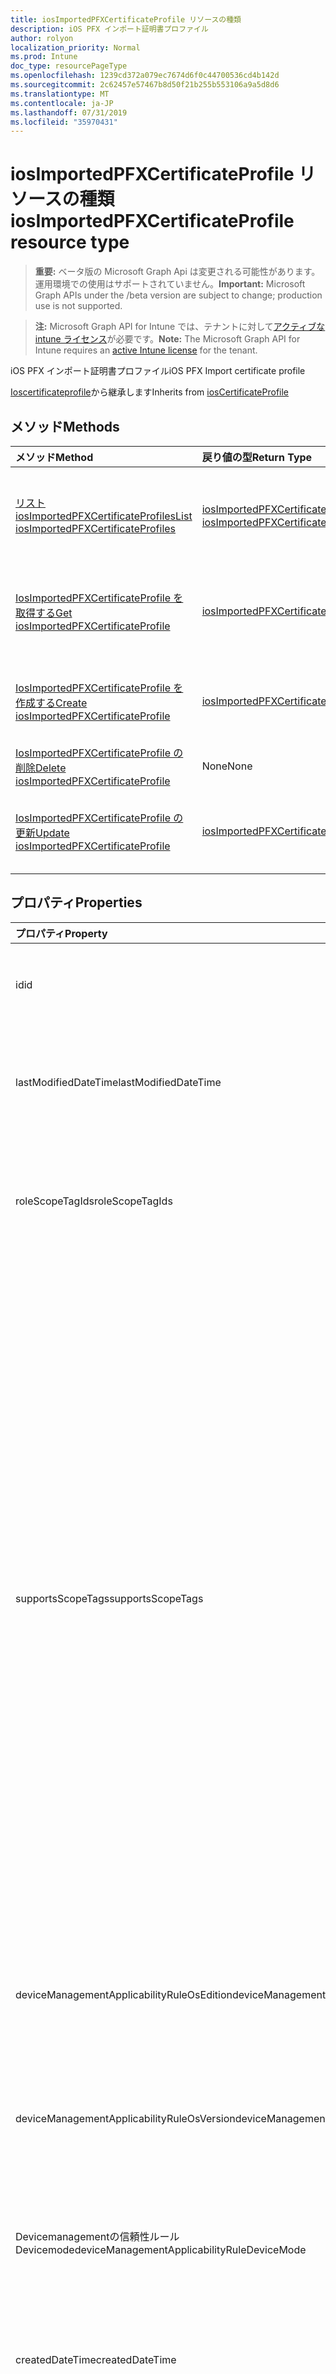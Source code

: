 ```yaml
---
title: iosImportedPFXCertificateProfile リソースの種類
description: iOS PFX インポート証明書プロファイル
author: rolyon
localization_priority: Normal
ms.prod: Intune
doc_type: resourcePageType
ms.openlocfilehash: 1239cd372a079ec7674d6f0c44700536cd4b142d
ms.sourcegitcommit: 2c62457e57467b8d50f21b255b553106a9a5d8d6
ms.translationtype: MT
ms.contentlocale: ja-JP
ms.lasthandoff: 07/31/2019
ms.locfileid: "35970431"
---
```

# <a name="iosimportedpfxcertificateprofile-resource-type"></a><span data-ttu-id="3ccab-103">iosImportedPFXCertificateProfile リソースの種類</span><span class="sxs-lookup"><span data-stu-id="3ccab-103">iosImportedPFXCertificateProfile resource type</span></span>

> <span data-ttu-id="3ccab-104">**重要:** ベータ版の Microsoft Graph Api は変更される可能性があります。運用環境での使用はサポートされていません。</span><span class="sxs-lookup"><span data-stu-id="3ccab-104">**Important:** Microsoft Graph APIs under the /beta version are subject to change; production use is not supported.</span></span>

> <span data-ttu-id="3ccab-105">**注:** Microsoft Graph API for Intune では、テナントに対して[アクティブな intune ライセンス](https://go.microsoft.com/fwlink/?linkid=839381)が必要です。</span><span class="sxs-lookup"><span data-stu-id="3ccab-105">**Note:** The Microsoft Graph API for Intune requires an [active Intune license](https://go.microsoft.com/fwlink/?linkid=839381) for the tenant.</span></span>

<span data-ttu-id="3ccab-106">iOS PFX インポート証明書プロファイル</span><span class="sxs-lookup"><span data-stu-id="3ccab-106">iOS PFX Import certificate profile</span></span>


<span data-ttu-id="3ccab-107">[Ioscertificateprofile](../resources/intune-deviceconfig-ioscertificateprofile.md)から継承します</span><span class="sxs-lookup"><span data-stu-id="3ccab-107">Inherits from [iosCertificateProfile](../resources/intune-deviceconfig-ioscertificateprofile.md)</span></span>

## <a name="methods"></a><span data-ttu-id="3ccab-108">メソッド</span><span class="sxs-lookup"><span data-stu-id="3ccab-108">Methods</span></span>
|<span data-ttu-id="3ccab-109">メソッド</span><span class="sxs-lookup"><span data-stu-id="3ccab-109">Method</span></span>|<span data-ttu-id="3ccab-110">戻り値の型</span><span class="sxs-lookup"><span data-stu-id="3ccab-110">Return Type</span></span>|<span data-ttu-id="3ccab-111">説明</span><span class="sxs-lookup"><span data-stu-id="3ccab-111">Description</span></span>|
|:---|:---|:---|
|[<span data-ttu-id="3ccab-112">リスト iosImportedPFXCertificateProfiles</span><span class="sxs-lookup"><span data-stu-id="3ccab-112">List iosImportedPFXCertificateProfiles</span></span>](../api/intune-deviceconfig-iosimportedpfxcertificateprofile-list.md)|<span data-ttu-id="3ccab-113">[iosImportedPFXCertificateProfile](../resources/intune-deviceconfig-iosimportedpfxcertificateprofile.md)コレクション</span><span class="sxs-lookup"><span data-stu-id="3ccab-113">[iosImportedPFXCertificateProfile](../resources/intune-deviceconfig-iosimportedpfxcertificateprofile.md) collection</span></span>|<span data-ttu-id="3ccab-114">[IosImportedPFXCertificateProfile](../resources/intune-deviceconfig-iosimportedpfxcertificateprofile.md)オブジェクトのプロパティとリレーションシップをリストします。</span><span class="sxs-lookup"><span data-stu-id="3ccab-114">List properties and relationships of the [iosImportedPFXCertificateProfile](../resources/intune-deviceconfig-iosimportedpfxcertificateprofile.md) objects.</span></span>|
|[<span data-ttu-id="3ccab-115">IosImportedPFXCertificateProfile を取得する</span><span class="sxs-lookup"><span data-stu-id="3ccab-115">Get iosImportedPFXCertificateProfile</span></span>](../api/intune-deviceconfig-iosimportedpfxcertificateprofile-get.md)|[<span data-ttu-id="3ccab-116">iosImportedPFXCertificateProfile</span><span class="sxs-lookup"><span data-stu-id="3ccab-116">iosImportedPFXCertificateProfile</span></span>](../resources/intune-deviceconfig-iosimportedpfxcertificateprofile.md)|<span data-ttu-id="3ccab-117">[IosImportedPFXCertificateProfile](../resources/intune-deviceconfig-iosimportedpfxcertificateprofile.md)オブジェクトのプロパティとリレーションシップを読み取ります。</span><span class="sxs-lookup"><span data-stu-id="3ccab-117">Read properties and relationships of the [iosImportedPFXCertificateProfile](../resources/intune-deviceconfig-iosimportedpfxcertificateprofile.md) object.</span></span>|
|[<span data-ttu-id="3ccab-118">IosImportedPFXCertificateProfile を作成する</span><span class="sxs-lookup"><span data-stu-id="3ccab-118">Create iosImportedPFXCertificateProfile</span></span>](../api/intune-deviceconfig-iosimportedpfxcertificateprofile-create.md)|[<span data-ttu-id="3ccab-119">iosImportedPFXCertificateProfile</span><span class="sxs-lookup"><span data-stu-id="3ccab-119">iosImportedPFXCertificateProfile</span></span>](../resources/intune-deviceconfig-iosimportedpfxcertificateprofile.md)|<span data-ttu-id="3ccab-120">新しい[iosImportedPFXCertificateProfile](../resources/intune-deviceconfig-iosimportedpfxcertificateprofile.md)オブジェクトを作成します。</span><span class="sxs-lookup"><span data-stu-id="3ccab-120">Create a new [iosImportedPFXCertificateProfile](../resources/intune-deviceconfig-iosimportedpfxcertificateprofile.md) object.</span></span>|
|[<span data-ttu-id="3ccab-121">IosImportedPFXCertificateProfile の削除</span><span class="sxs-lookup"><span data-stu-id="3ccab-121">Delete iosImportedPFXCertificateProfile</span></span>](../api/intune-deviceconfig-iosimportedpfxcertificateprofile-delete.md)|<span data-ttu-id="3ccab-122">None</span><span class="sxs-lookup"><span data-stu-id="3ccab-122">None</span></span>|<span data-ttu-id="3ccab-123">[IosImportedPFXCertificateProfile](../resources/intune-deviceconfig-iosimportedpfxcertificateprofile.md)を削除します。</span><span class="sxs-lookup"><span data-stu-id="3ccab-123">Deletes a [iosImportedPFXCertificateProfile](../resources/intune-deviceconfig-iosimportedpfxcertificateprofile.md).</span></span>|
|[<span data-ttu-id="3ccab-124">IosImportedPFXCertificateProfile の更新</span><span class="sxs-lookup"><span data-stu-id="3ccab-124">Update iosImportedPFXCertificateProfile</span></span>](../api/intune-deviceconfig-iosimportedpfxcertificateprofile-update.md)|[<span data-ttu-id="3ccab-125">iosImportedPFXCertificateProfile</span><span class="sxs-lookup"><span data-stu-id="3ccab-125">iosImportedPFXCertificateProfile</span></span>](../resources/intune-deviceconfig-iosimportedpfxcertificateprofile.md)|<span data-ttu-id="3ccab-126">[IosImportedPFXCertificateProfile](../resources/intune-deviceconfig-iosimportedpfxcertificateprofile.md)オブジェクトのプロパティを更新します。</span><span class="sxs-lookup"><span data-stu-id="3ccab-126">Update the properties of a [iosImportedPFXCertificateProfile](../resources/intune-deviceconfig-iosimportedpfxcertificateprofile.md) object.</span></span>|

## <a name="properties"></a><span data-ttu-id="3ccab-127">プロパティ</span><span class="sxs-lookup"><span data-stu-id="3ccab-127">Properties</span></span>
|<span data-ttu-id="3ccab-128">プロパティ</span><span class="sxs-lookup"><span data-stu-id="3ccab-128">Property</span></span>|<span data-ttu-id="3ccab-129">型</span><span class="sxs-lookup"><span data-stu-id="3ccab-129">Type</span></span>|<span data-ttu-id="3ccab-130">説明</span><span class="sxs-lookup"><span data-stu-id="3ccab-130">Description</span></span>|
|:---|:---|:---|
|<span data-ttu-id="3ccab-131">id</span><span class="sxs-lookup"><span data-stu-id="3ccab-131">id</span></span>|<span data-ttu-id="3ccab-132">文字列</span><span class="sxs-lookup"><span data-stu-id="3ccab-132">String</span></span>|<span data-ttu-id="3ccab-133">エンティティのキー。</span><span class="sxs-lookup"><span data-stu-id="3ccab-133">Key of the entity.</span></span> <span data-ttu-id="3ccab-134">[deviceConfiguration](../resources/intune-deviceconfig-deviceconfiguration.md) から継承します</span><span class="sxs-lookup"><span data-stu-id="3ccab-134">Inherited from [deviceConfiguration](../resources/intune-deviceconfig-deviceconfiguration.md)</span></span>|
|<span data-ttu-id="3ccab-135">lastModifiedDateTime</span><span class="sxs-lookup"><span data-stu-id="3ccab-135">lastModifiedDateTime</span></span>|<span data-ttu-id="3ccab-136">DateTimeOffset</span><span class="sxs-lookup"><span data-stu-id="3ccab-136">DateTimeOffset</span></span>|<span data-ttu-id="3ccab-137">オブジェクトの最終更新の DateTime。</span><span class="sxs-lookup"><span data-stu-id="3ccab-137">DateTime the object was last modified.</span></span> <span data-ttu-id="3ccab-138">[deviceConfiguration](../resources/intune-deviceconfig-deviceconfiguration.md) から継承します</span><span class="sxs-lookup"><span data-stu-id="3ccab-138">Inherited from [deviceConfiguration](../resources/intune-deviceconfig-deviceconfiguration.md)</span></span>|
|<span data-ttu-id="3ccab-139">roleScopeTagIds</span><span class="sxs-lookup"><span data-stu-id="3ccab-139">roleScopeTagIds</span></span>|<span data-ttu-id="3ccab-140">文字列コレクション</span><span class="sxs-lookup"><span data-stu-id="3ccab-140">String collection</span></span>|<span data-ttu-id="3ccab-141">このエンティティインスタンスの範囲タグのリスト。</span><span class="sxs-lookup"><span data-stu-id="3ccab-141">List of Scope Tags for this Entity instance.</span></span> <span data-ttu-id="3ccab-142">[deviceConfiguration](../resources/intune-deviceconfig-deviceconfiguration.md) から継承します</span><span class="sxs-lookup"><span data-stu-id="3ccab-142">Inherited from [deviceConfiguration](../resources/intune-deviceconfig-deviceconfiguration.md)</span></span>|
|<span data-ttu-id="3ccab-143">supportsScopeTags</span><span class="sxs-lookup"><span data-stu-id="3ccab-143">supportsScopeTags</span></span>|<span data-ttu-id="3ccab-144">Boolean</span><span class="sxs-lookup"><span data-stu-id="3ccab-144">Boolean</span></span>|<span data-ttu-id="3ccab-145">基になるデバイス構成がスコープタグの割り当てをサポートしているかどうかを示します。</span><span class="sxs-lookup"><span data-stu-id="3ccab-145">Indicates whether or not the underlying Device Configuration supports the assignment of scope tags.</span></span> <span data-ttu-id="3ccab-146">この値が false である場合、ScopeTags プロパティへの割り当ては許可されません。エンティティは、スコープを持つユーザーには表示されません。</span><span class="sxs-lookup"><span data-stu-id="3ccab-146">Assigning to the ScopeTags property is not allowed when this value is false and entities will not be visible to scoped users.</span></span> <span data-ttu-id="3ccab-147">これは Silverlight で作成された従来のポリシーに対して実行され、Azure ポータルでポリシーを削除して再作成することによって解決できます。</span><span class="sxs-lookup"><span data-stu-id="3ccab-147">This occurs for Legacy policies created in Silverlight and can be resolved by deleting and recreating the policy in the Azure Portal.</span></span> <span data-ttu-id="3ccab-148">このプロパティに値を設定するには、 SetExtrusionDirection メソッドを適用します。</span><span class="sxs-lookup"><span data-stu-id="3ccab-148">This property is read-only.</span></span> <span data-ttu-id="3ccab-149">[deviceConfiguration](../resources/intune-deviceconfig-deviceconfiguration.md) から継承します</span><span class="sxs-lookup"><span data-stu-id="3ccab-149">Inherited from [deviceConfiguration](../resources/intune-deviceconfig-deviceconfiguration.md)</span></span>|
|<span data-ttu-id="3ccab-150">deviceManagementApplicabilityRuleOsEdition</span><span class="sxs-lookup"><span data-stu-id="3ccab-150">deviceManagementApplicabilityRuleOsEdition</span></span>|[<span data-ttu-id="3ccab-151">deviceManagementApplicabilityRuleOsEdition</span><span class="sxs-lookup"><span data-stu-id="3ccab-151">deviceManagementApplicabilityRuleOsEdition</span></span>](../resources/intune-deviceconfig-devicemanagementapplicabilityruleosedition.md)|<span data-ttu-id="3ccab-152">このポリシーの OS エディションの適用。</span><span class="sxs-lookup"><span data-stu-id="3ccab-152">The OS edition applicability for this Policy.</span></span> <span data-ttu-id="3ccab-153">[deviceConfiguration](../resources/intune-deviceconfig-deviceconfiguration.md) から継承します</span><span class="sxs-lookup"><span data-stu-id="3ccab-153">Inherited from [deviceConfiguration](../resources/intune-deviceconfig-deviceconfiguration.md)</span></span>|
|<span data-ttu-id="3ccab-154">deviceManagementApplicabilityRuleOsVersion</span><span class="sxs-lookup"><span data-stu-id="3ccab-154">deviceManagementApplicabilityRuleOsVersion</span></span>|[<span data-ttu-id="3ccab-155">deviceManagementApplicabilityRuleOsVersion</span><span class="sxs-lookup"><span data-stu-id="3ccab-155">deviceManagementApplicabilityRuleOsVersion</span></span>](../resources/intune-deviceconfig-devicemanagementapplicabilityruleosversion.md)|<span data-ttu-id="3ccab-156">このポリシーの OS バージョン適用ルール。</span><span class="sxs-lookup"><span data-stu-id="3ccab-156">The OS version applicability rule for this Policy.</span></span> <span data-ttu-id="3ccab-157">[deviceConfiguration](../resources/intune-deviceconfig-deviceconfiguration.md) から継承します</span><span class="sxs-lookup"><span data-stu-id="3ccab-157">Inherited from [deviceConfiguration](../resources/intune-deviceconfig-deviceconfiguration.md)</span></span>|
|<span data-ttu-id="3ccab-158">Devicemanagementの信頼性ルール Devicemode</span><span class="sxs-lookup"><span data-stu-id="3ccab-158">deviceManagementApplicabilityRuleDeviceMode</span></span>|[<span data-ttu-id="3ccab-159">Devicemanagementの信頼性ルール Devicemode</span><span class="sxs-lookup"><span data-stu-id="3ccab-159">deviceManagementApplicabilityRuleDeviceMode</span></span>](../resources/intune-deviceconfig-devicemanagementapplicabilityruledevicemode.md)|<span data-ttu-id="3ccab-160">このポリシーのデバイスモード適用ルール。</span><span class="sxs-lookup"><span data-stu-id="3ccab-160">The device mode applicability rule for this Policy.</span></span> <span data-ttu-id="3ccab-161">[deviceConfiguration](../resources/intune-deviceconfig-deviceconfiguration.md) から継承します</span><span class="sxs-lookup"><span data-stu-id="3ccab-161">Inherited from [deviceConfiguration](../resources/intune-deviceconfig-deviceconfiguration.md)</span></span>|
|<span data-ttu-id="3ccab-162">createdDateTime</span><span class="sxs-lookup"><span data-stu-id="3ccab-162">createdDateTime</span></span>|<span data-ttu-id="3ccab-163">DateTimeOffset</span><span class="sxs-lookup"><span data-stu-id="3ccab-163">DateTimeOffset</span></span>|<span data-ttu-id="3ccab-164">オブジェクトが作成された DateTime。</span><span class="sxs-lookup"><span data-stu-id="3ccab-164">DateTime the object was created.</span></span> <span data-ttu-id="3ccab-165">[deviceConfiguration](../resources/intune-deviceconfig-deviceconfiguration.md) から継承します</span><span class="sxs-lookup"><span data-stu-id="3ccab-165">Inherited from [deviceConfiguration](../resources/intune-deviceconfig-deviceconfiguration.md)</span></span>|
|<span data-ttu-id="3ccab-166">description</span><span class="sxs-lookup"><span data-stu-id="3ccab-166">description</span></span>|<span data-ttu-id="3ccab-167">String</span><span class="sxs-lookup"><span data-stu-id="3ccab-167">String</span></span>|<span data-ttu-id="3ccab-168">管理者が指定した、デバイス構成についての説明。</span><span class="sxs-lookup"><span data-stu-id="3ccab-168">Admin provided description of the Device Configuration.</span></span> <span data-ttu-id="3ccab-169">[deviceConfiguration](../resources/intune-deviceconfig-deviceconfiguration.md) から継承します</span><span class="sxs-lookup"><span data-stu-id="3ccab-169">Inherited from [deviceConfiguration](../resources/intune-deviceconfig-deviceconfiguration.md)</span></span>|
|<span data-ttu-id="3ccab-170">displayName</span><span class="sxs-lookup"><span data-stu-id="3ccab-170">displayName</span></span>|<span data-ttu-id="3ccab-171">String</span><span class="sxs-lookup"><span data-stu-id="3ccab-171">String</span></span>|<span data-ttu-id="3ccab-172">管理者が指定した、デバイス構成の名前。</span><span class="sxs-lookup"><span data-stu-id="3ccab-172">Admin provided name of the device configuration.</span></span> <span data-ttu-id="3ccab-173">[deviceConfiguration](../resources/intune-deviceconfig-deviceconfiguration.md) から継承します</span><span class="sxs-lookup"><span data-stu-id="3ccab-173">Inherited from [deviceConfiguration](../resources/intune-deviceconfig-deviceconfiguration.md)</span></span>|
|<span data-ttu-id="3ccab-174">version</span><span class="sxs-lookup"><span data-stu-id="3ccab-174">version</span></span>|<span data-ttu-id="3ccab-175">Int32</span><span class="sxs-lookup"><span data-stu-id="3ccab-175">Int32</span></span>|<span data-ttu-id="3ccab-176">デバイス構成のバージョン。</span><span class="sxs-lookup"><span data-stu-id="3ccab-176">Version of the device configuration.</span></span> <span data-ttu-id="3ccab-177">[deviceConfiguration](../resources/intune-deviceconfig-deviceconfiguration.md) から継承します</span><span class="sxs-lookup"><span data-stu-id="3ccab-177">Inherited from [deviceConfiguration](../resources/intune-deviceconfig-deviceconfiguration.md)</span></span>|
|<span data-ttu-id="3ccab-178">intendedPurpose</span><span class="sxs-lookup"><span data-stu-id="3ccab-178">intendedPurpose</span></span>|[<span data-ttu-id="3ccab-179">intendedPurpose</span><span class="sxs-lookup"><span data-stu-id="3ccab-179">intendedPurpose</span></span>](../resources/intune-deviceconfig-intendedpurpose.md)|<span data-ttu-id="3ccab-180">まだ文書化されていません。</span><span class="sxs-lookup"><span data-stu-id="3ccab-180">Not yet documented.</span></span> <span data-ttu-id="3ccab-181">可能な値は、`unassigned`、`smimeEncryption`、`smimeSigning`、`vpn`、`wifi` です。</span><span class="sxs-lookup"><span data-stu-id="3ccab-181">Possible values are: `unassigned`, `smimeEncryption`, `smimeSigning`, `vpn`, `wifi`.</span></span>|

## <a name="relationships"></a><span data-ttu-id="3ccab-182">リレーションシップ</span><span class="sxs-lookup"><span data-stu-id="3ccab-182">Relationships</span></span>
|<span data-ttu-id="3ccab-183">リレーションシップ</span><span class="sxs-lookup"><span data-stu-id="3ccab-183">Relationship</span></span>|<span data-ttu-id="3ccab-184">型</span><span class="sxs-lookup"><span data-stu-id="3ccab-184">Type</span></span>|<span data-ttu-id="3ccab-185">説明</span><span class="sxs-lookup"><span data-stu-id="3ccab-185">Description</span></span>|
|:---|:---|:---|
|<span data-ttu-id="3ccab-186">groupAssignments</span><span class="sxs-lookup"><span data-stu-id="3ccab-186">groupAssignments</span></span>|<span data-ttu-id="3ccab-187">[deviceConfigurationGroupAssignment](../resources/intune-deviceconfig-deviceconfigurationgroupassignment.md)コレクション</span><span class="sxs-lookup"><span data-stu-id="3ccab-187">[deviceConfigurationGroupAssignment](../resources/intune-deviceconfig-deviceconfigurationgroupassignment.md) collection</span></span>|<span data-ttu-id="3ccab-188">デバイスの構成プロファイルのグループ割り当てのリストです。</span><span class="sxs-lookup"><span data-stu-id="3ccab-188">The list of group assignments for the device configuration profile.</span></span> <span data-ttu-id="3ccab-189">[deviceConfiguration](../resources/intune-deviceconfig-deviceconfiguration.md) から継承します</span><span class="sxs-lookup"><span data-stu-id="3ccab-189">Inherited from [deviceConfiguration](../resources/intune-deviceconfig-deviceconfiguration.md)</span></span>|
|<span data-ttu-id="3ccab-190">assignments</span><span class="sxs-lookup"><span data-stu-id="3ccab-190">assignments</span></span>|<span data-ttu-id="3ccab-191">[deviceConfigurationAssignment](../resources/intune-deviceconfig-deviceconfigurationassignment.md) コレクション</span><span class="sxs-lookup"><span data-stu-id="3ccab-191">[deviceConfigurationAssignment](../resources/intune-deviceconfig-deviceconfigurationassignment.md) collection</span></span>|<span data-ttu-id="3ccab-192">デバイスの構成プロファイルの割り当てのリスト。</span><span class="sxs-lookup"><span data-stu-id="3ccab-192">The list of assignments for the device configuration profile.</span></span> <span data-ttu-id="3ccab-193">[deviceConfiguration](../resources/intune-deviceconfig-deviceconfiguration.md) から継承します</span><span class="sxs-lookup"><span data-stu-id="3ccab-193">Inherited from [deviceConfiguration](../resources/intune-deviceconfig-deviceconfiguration.md)</span></span>|
|<span data-ttu-id="3ccab-194">deviceStatuses</span><span class="sxs-lookup"><span data-stu-id="3ccab-194">deviceStatuses</span></span>|<span data-ttu-id="3ccab-195">[deviceConfigurationDeviceStatus](../resources/intune-deviceconfig-deviceconfigurationdevicestatus.md) コレクション</span><span class="sxs-lookup"><span data-stu-id="3ccab-195">[deviceConfigurationDeviceStatus](../resources/intune-deviceconfig-deviceconfigurationdevicestatus.md) collection</span></span>|<span data-ttu-id="3ccab-196">デバイスごとのデバイス構成のインストール状況。</span><span class="sxs-lookup"><span data-stu-id="3ccab-196">Device configuration installation status by device.</span></span> <span data-ttu-id="3ccab-197">[deviceConfiguration](../resources/intune-deviceconfig-deviceconfiguration.md) から継承します</span><span class="sxs-lookup"><span data-stu-id="3ccab-197">Inherited from [deviceConfiguration](../resources/intune-deviceconfig-deviceconfiguration.md)</span></span>|
|<span data-ttu-id="3ccab-198">userStatuses</span><span class="sxs-lookup"><span data-stu-id="3ccab-198">userStatuses</span></span>|<span data-ttu-id="3ccab-199">[deviceConfigurationUserStatus](../resources/intune-deviceconfig-deviceconfigurationuserstatus.md) コレクション</span><span class="sxs-lookup"><span data-stu-id="3ccab-199">[deviceConfigurationUserStatus](../resources/intune-deviceconfig-deviceconfigurationuserstatus.md) collection</span></span>|<span data-ttu-id="3ccab-200">ユーザーごとのデバイス構成のインストール状態。</span><span class="sxs-lookup"><span data-stu-id="3ccab-200">Device configuration installation status by user.</span></span> <span data-ttu-id="3ccab-201">[deviceConfiguration](../resources/intune-deviceconfig-deviceconfiguration.md) から継承します</span><span class="sxs-lookup"><span data-stu-id="3ccab-201">Inherited from [deviceConfiguration](../resources/intune-deviceconfig-deviceconfiguration.md)</span></span>|
|<span data-ttu-id="3ccab-202">deviceStatusOverview</span><span class="sxs-lookup"><span data-stu-id="3ccab-202">deviceStatusOverview</span></span>|[<span data-ttu-id="3ccab-203">deviceConfigurationDeviceOverview</span><span class="sxs-lookup"><span data-stu-id="3ccab-203">deviceConfigurationDeviceOverview</span></span>](../resources/intune-deviceconfig-deviceconfigurationdeviceoverview.md)|<span data-ttu-id="3ccab-204">デバイス構成のデバイス状態の概要 ([deviceConfiguration](../resources/intune-deviceconfig-deviceconfiguration.md) から継承)</span><span class="sxs-lookup"><span data-stu-id="3ccab-204">Device Configuration devices status overview Inherited from [deviceConfiguration](../resources/intune-deviceconfig-deviceconfiguration.md)</span></span>|
|<span data-ttu-id="3ccab-205">userStatusOverview</span><span class="sxs-lookup"><span data-stu-id="3ccab-205">userStatusOverview</span></span>|[<span data-ttu-id="3ccab-206">deviceConfigurationUserOverview</span><span class="sxs-lookup"><span data-stu-id="3ccab-206">deviceConfigurationUserOverview</span></span>](../resources/intune-deviceconfig-deviceconfigurationuseroverview.md)|<span data-ttu-id="3ccab-207">デバイス構成のユーザー状態の概要 ([deviceConfiguration](../resources/intune-deviceconfig-deviceconfiguration.md) から継承)</span><span class="sxs-lookup"><span data-stu-id="3ccab-207">Device Configuration users status overview Inherited from [deviceConfiguration](../resources/intune-deviceconfig-deviceconfiguration.md)</span></span>|
|<span data-ttu-id="3ccab-208">deviceSettingStateSummaries</span><span class="sxs-lookup"><span data-stu-id="3ccab-208">deviceSettingStateSummaries</span></span>|<span data-ttu-id="3ccab-209">[settingStateDeviceSummary](../resources/intune-deviceconfig-settingstatedevicesummary.md) コレクション</span><span class="sxs-lookup"><span data-stu-id="3ccab-209">[settingStateDeviceSummary](../resources/intune-deviceconfig-settingstatedevicesummary.md) collection</span></span>|<span data-ttu-id="3ccab-210">デバイス構成設定状態のデバイスの要約 ([deviceConfiguration](../resources/intune-deviceconfig-deviceconfiguration.md) から継承)</span><span class="sxs-lookup"><span data-stu-id="3ccab-210">Device Configuration Setting State Device Summary Inherited from [deviceConfiguration](../resources/intune-deviceconfig-deviceconfiguration.md)</span></span>|
|<span data-ttu-id="3ccab-211">managedDeviceCertificateStates</span><span class="sxs-lookup"><span data-stu-id="3ccab-211">managedDeviceCertificateStates</span></span>|<span data-ttu-id="3ccab-212">[managedDeviceCertificateState](../resources/intune-deviceconfig-manageddevicecertificatestate.md)コレクション</span><span class="sxs-lookup"><span data-stu-id="3ccab-212">[managedDeviceCertificateState](../resources/intune-deviceconfig-manageddevicecertificatestate.md) collection</span></span>|<span data-ttu-id="3ccab-213">デバイスの証明書の状態</span><span class="sxs-lookup"><span data-stu-id="3ccab-213">Certificate state for devices</span></span>|

## <a name="json-representation"></a><span data-ttu-id="3ccab-214">JSON 表記</span><span class="sxs-lookup"><span data-stu-id="3ccab-214">JSON Representation</span></span>
<span data-ttu-id="3ccab-215">以下は、リソースの JSON 表記です。</span><span class="sxs-lookup"><span data-stu-id="3ccab-215">Here is a JSON representation of the resource.</span></span>
<!-- {
  "blockType": "resource",
  "keyProperty": "id",
  "@odata.type": "microsoft.graph.iosImportedPFXCertificateProfile"
}
-->
``` json
{
  "@odata.type": "#microsoft.graph.iosImportedPFXCertificateProfile",
  "id": "String (identifier)",
  "lastModifiedDateTime": "String (timestamp)",
  "roleScopeTagIds": [
    "String"
  ],
  "supportsScopeTags": true,
  "deviceManagementApplicabilityRuleOsEdition": {
    "@odata.type": "microsoft.graph.deviceManagementApplicabilityRuleOsEdition",
    "osEditionTypes": [
      "String"
    ],
    "name": "String",
    "ruleType": "String"
  },
  "deviceManagementApplicabilityRuleOsVersion": {
    "@odata.type": "microsoft.graph.deviceManagementApplicabilityRuleOsVersion",
    "minOSVersion": "String",
    "maxOSVersion": "String",
    "name": "String",
    "ruleType": "String"
  },
  "deviceManagementApplicabilityRuleDeviceMode": {
    "@odata.type": "microsoft.graph.deviceManagementApplicabilityRuleDeviceMode",
    "deviceMode": "String",
    "name": "String",
    "ruleType": "String"
  },
  "createdDateTime": "String (timestamp)",
  "description": "String",
  "displayName": "String",
  "version": 1024,
  "intendedPurpose": "String"
}
```





